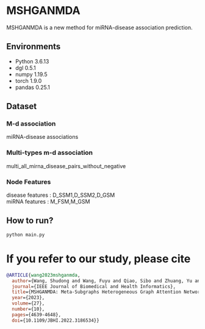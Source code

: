 # MSHGANMDA
MSHGANMDA is a new method for miRNA-disease association prediction.

## Environments
- Python 3.6.13
- dgl 0.5.1
- numpy 1.19.5
- torch 1.9.0
- pandas 0.25.1

## Dataset
### M-d association
miRNA-disease associations 
### Multi-types m-d association
multi_all_mirna_disease_pairs_without_negative 
### Node Features
disease features : D_SSM1,D_SSM2,D_GSM   
miRNA features :   M_FSM,M_GSM  


## How to run?
```
python main.py 
```

# If you refer to our study, please cite
```bibtex
@ARTICLE{wang2023mshganmda,
  author={Wang, Shudong and Wang, Fuyu and Qiao, Sibo and Zhuang, Yu and Zhang, Kuijie and Pang, Shanchen and Nowak, Robert and Lv, Zhihan},  
  journal={IEEE Journal of Biomedical and Health Informatics},   
  title={MSHGANMDA: Meta-Subgraphs Heterogeneous Graph Attention Network for miRNA-Disease Association Prediction},   
  year={2023},  
  volume={27},  
  number={10},  
  pages={4639-4648},  
  doi={10.1109/JBHI.2022.3186534}}
```
